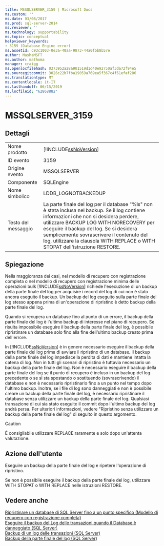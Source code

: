 ```yaml
---
title: MSSQLSERVER_3159 | Microsoft Docs
ms.custom: ''
ms.date: 03/08/2017
ms.prod: sql-server-2014
ms.reviewer: ''
ms.technology: supportability
ms.topic: conceptual
helpviewer_keywords:
- 3159 (Database Engine error)
ms.assetid: c93c1003-0e3a-40aa-9873-44a0f5b8b57e
author: MashaMSFT
ms.author: mathoma
manager: craigg
ms.openlocfilehash: 0373952a28a901519d1d40e92750af3da72f94e5
ms.sourcegitcommit: 3026c22b7fba19059a769ea5f367c4f51efaf286
ms.translationtype: MT
ms.contentlocale: it-IT
ms.lasthandoff: 06/15/2019
ms.locfileid: "62868882"
---
```

# <a name="mssqlserver3159"></a>MSSQLSERVER_3159
    
## <a name="details"></a>Dettagli  
  
|||  
|-|-|  
|Nome prodotto|[!INCLUDE[ssNoVersion](../../includes/ssnoversion-md.md)]|  
|ID evento|3159|  
|Origine evento|MSSQLSERVER|  
|Componente|SQLEngine|  
|Nome simbolico|LDDB_LOGNOTBACKEDUP|  
|Testo del messaggio|La parte finale del log per il database "%ls" non è stata inclusa nel backup. Se il log contiene informazioni che non si desidera perdere, utilizzare BACKUP LOG WITH NORECOVERY per eseguire il backup del log. Se si desidera semplicemente sovrascrivere il contenuto del log, utilizzare la clausola WITH REPLACE o WITH STOPAT dell'istruzione RESTORE.|  
  
## <a name="explanation"></a>Spiegazione  
 Nella maggioranza dei casi, nel modello di recupero con registrazione completa o nel modello di recupero con registrazione minima delle operazioni bulk [!INCLUDE[ssNoVersion](../../includes/ssnoversion-md.md)] richiede l'esecuzione di un backup della parte finale del log per acquisire i record del log di cui non è stato ancora eseguito il backup. Un backup del log eseguito sulla parte finale del log stesso appena prima di un'operazione di ripristino è detto backup della parte finale del log.  
  
 Quando si recupera un database fino al punto di un errore, il backup della parte finale del log è l'ultimo backup di interesse nel piano di recupero. Se risulta impossibile eseguire il backup della parte finale del log, è possibile ripristinare un database solo fino alla fine dell'ultimo backup creato prima dell'errore.  
  
 In [!INCLUDE[ssNoVersion](../../includes/ssnoversion-md.md)] è in genere necessario eseguire il backup della parte finale del log prima di avviare il ripristino di un database. Il backup della parte finale del log impedisce la perdita di dati e mantiene intatta la catena di log. Non in tutti gli scenari di ripristino è tuttavia necessario un backup della parte finale del log. Non è necessario eseguire il backup della parte finale del log se il punto di recupero è incluso in un backup del log precedente o se si sta spostando o sostituendo (sovrascrivendo) il database e non è necessario ripristinarlo fino a un punto nel tempo dopo l'ultimo backup. Inoltre, se i file di log sono danneggiati e non è possibile creare un backup della parte finale del log, è necessario ripristinare il database senza utilizzare un backup della parte finale del log. Qualsiasi transazione di cui sia stato eseguito il commit dopo l'ultimo backup del log andrà persa. Per ulteriori informazioni, vedere "Ripristino senza utilizzare un backup della parte finale del log" di seguito in questo argomento.  
  
> [!CAUTION]  
>  È consigliabile utilizzare REPLACE raramente e solo dopo un'attenta valutazione.  
  
## <a name="user-action"></a>Azione dell'utente  
 Eseguire un backup della parte finale del log e ripetere l'operazione di ripristino.  
  
 Se non è possibile eseguire il backup della parte finale del log, utilizzare WITH STOPAT o WITH REPLACE nelle istruzioni RESTORE.  
  
## <a name="see-also"></a>Vedere anche  
 [Ripristinare un database di SQL Server fino a un punto specifico &#40;Modello di recupero con registrazione completa&#41;](../backup-restore/restore-a-sql-server-database-to-a-point-in-time-full-recovery-model.md)   
 [Eseguire il backup del Log delle transazioni quando il Database è danneggiato &#40;SQL Server&#41;](../backup-restore/back-up-the-transaction-log-when-the-database-is-damaged-sql-server.md)   
 [Backup di un log delle transazioni &#40;SQL Server&#41;](../backup-restore/back-up-a-transaction-log-sql-server.md)   
 [Backup della parte finale del log &#40;SQL Server&#41;](../backup-restore/tail-log-backups-sql-server.md)  
  
  

